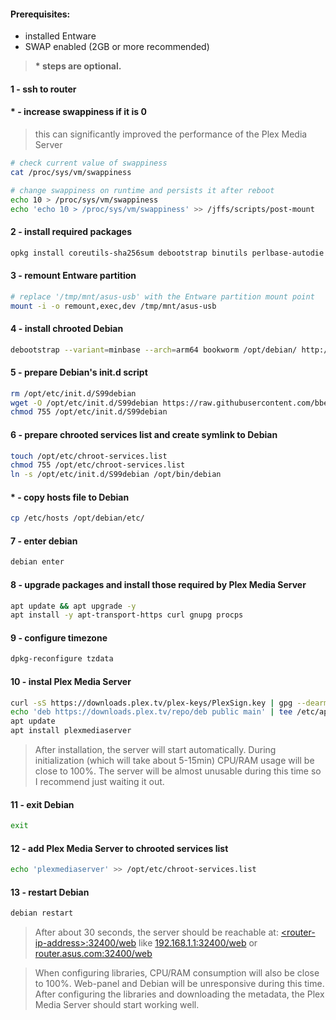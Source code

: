 #### Prerequisites:

- installed Entware
- SWAP enabled (2GB or more recommended)

> **\* steps are optional.**

#### 1 - ssh to router

#### * - increase swappiness if it is 0 

> this can significantly improved the performance of the Plex Media Server
  
```bash
# check current value of swappiness
cat /proc/sys/vm/swappiness
```

```bash
# change swappiness on runtime and persists it after reboot
echo 10 > /proc/sys/vm/swappiness
echo 'echo 10 > /proc/sys/vm/swappiness' >> /jffs/scripts/post-mount
```

#### 2 - install required packages

```bash
opkg install coreutils-sha256sum debootstrap binutils perlbase-autodie
```

#### 3 - remount Entware partition

```bash
# replace '/tmp/mnt/asus-usb' with the Entware partition mount point
mount -i -o remount,exec,dev /tmp/mnt/asus-usb
```

#### 4 - install chrooted Debian

```bash
debootstrap --variant=minbase --arch=arm64 bookworm /opt/debian/ http://ftp.debian.org/debian/
```

#### 5 - prepare Debian's init.d script

```bash
rm /opt/etc/init.d/S99debian
wget -O /opt/etc/init.d/S99debian https://raw.githubusercontent.com/bbeny123/Plex_Asuswrt-Merlin/main/init-debian.sh?token=GHSAT0AAAAAACJRKNCNV2VESSSV6Q6AMP7WZLE2HOA
chmod 755 /opt/etc/init.d/S99debian
```

#### 6 - prepare chrooted services list and create symlink to Debian

```bash
touch /opt/etc/chroot-services.list
chmod 755 /opt/etc/chroot-services.list
ln -s /opt/etc/init.d/S99debian /opt/bin/debian
```

#### * - copy hosts file to Debian

```bash
cp /etc/hosts /opt/debian/etc/
```

#### 7 - enter debian

```bash
debian enter
```

#### 8 - upgrade packages and install those required by Plex Media Server

```bash
apt update && apt upgrade -y
apt install -y apt-transport-https curl gnupg procps
```

#### 9 - configure timezone

```bash
dpkg-reconfigure tzdata
```

#### 10 - instal Plex Media Server

```bash
curl -sS https://downloads.plex.tv/plex-keys/PlexSign.key | gpg --dearmor -o /etc/apt/trusted.gpg.d/plexmediaserver.gpg
echo 'deb https://downloads.plex.tv/repo/deb public main' | tee /etc/apt/sources.list.d/plexmediaserver.list
apt update
apt install plexmediaserver
```

> After installation, the server will start automatically.
> During initialization (which will take about 5-15min) CPU/RAM usage will be close to 100%.
> The server will be almost unusable during this time so I recommend just waiting it out.​

#### 11 - exit Debian

```bash
exit
```

#### 12 - add Plex Media Server to chrooted services list

```bash
echo 'plexmediaserver' >> /opt/etc/chroot-services.list
```

#### 13 - restart Debian

```bash
debian restart
```

> After about 30 seconds, the server should be reachable at: [\<router-ip-address\>:32400/web](\<router-ip-address\>:32400/web) like [192.168.1.1:32400/web](192.168.1.1:32400/web) or [router.asus.com:32400/web](router.asus.com:32400/web)

> When configuring libraries, CPU/RAM consumption will also be close to 100%. Web-panel and Debian will be unresponsive during this time.
> After configuring the libraries and downloading the metadata, the Plex Media Server should start working well.
